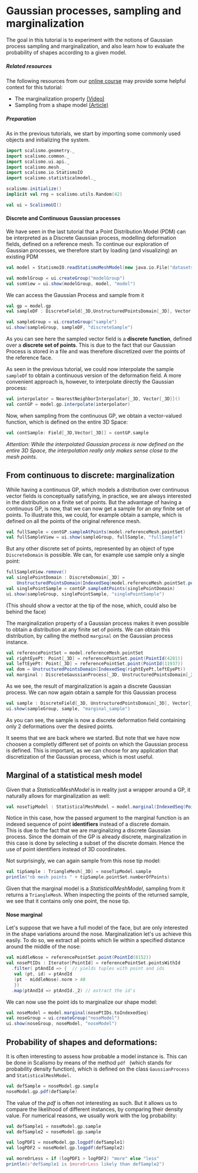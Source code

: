 # Gaussian processes, sampling and marginalization


The goal in this tutorial is to experiment with the notions of Gaussian process sampling and marginalization,
and also learn how to evaluate the probability of shapes according to a given model.


##### Related resources

The following resources from our [online course](https://www.futurelearn.com/courses/statistical-shape-modelling) may provide
some helpful context for this tutorial:

- The marginalization property [(Video)](https://www.futurelearn.com/courses/statistical-shape-modelling/3/steps/250339)
- Sampling from a shape model [(Article)](https://www.futurelearn.com/courses/statistical-shape-modelling/3/steps/250340)


##### Preparation

As in the previous tutorials, we start by importing some commonly used objects and initializing the system.

```scala
import scalismo.geometry._
import scalismo.common._
import scalismo.ui.api._
import scalismo.mesh._
import scalismo.io.StatismoIO
import scalismo.statisticalmodel._

scalismo.initialize()
implicit val rng = scalismo.utils.Random(42)

val ui = ScalismoUI()
```


#### Discrete and Continuous Gaussian processes

We have seen in the last tutorial that a Point Distribution Model (PDM) can be interpreted as a Discrete Gaussian process, modelling deformation fields,
defined on a reference mesh. To continue our exploration of Gaussian processes, we therefore start by loading (and visualizing) an existing PDM


```scala
val model = StatismoIO.readStatismoMeshModel(new java.io.File("datasets/bfm.h5")).get

val modelGroup = ui.createGroup("modelGroup")
val ssmView = ui.show(modelGroup, model, "model")
```

We can access the Gaussian Process and sample from it

```scala
val gp = model.gp
val sampleDF : DiscreteField[_3D,UnstructuredPointsDomain[_3D], Vector[_3D]] = model.gp.sample

val sampleGroup = ui.createGroup("sample")  
ui.show(sampleGroup, sampleDF, "discreteSample")
```

As you can see here the sampled vector field is a **discrete function**, defined over a **discrete set of points**.
This is due to the fact that our Gaussian Process is stored in a file and was therefore discretized over the points of the reference face.

As seen in the previous tutorial, we could now interpolate the sample ```sampleDf``` to obtain a continuous version of the deformation field.
A more convenient approach is, however, to interpolate directly the Gaussian process:

```scala
val interpolator = NearestNeighborInterpolator[_3D, Vector[_3D]]()
val contGP = model.gp.interpolate(interpolator)
```

Now, when sampling from the continuous GP, we obtain a vector-valued function, which is defined on the entire 3D Space:

```scala
val contSample: Field[_3D,Vector[_3D]] = contGP.sample
```

*Attention: While the interpolated Gaussian process is now defined on the entire 3D Space, the interpolation really only makes sense close to the mesh points*.


## From continuous to discrete: marginalization

While having a continuous GP, which models a distribution over continuous vector fields is conceptually satisfying, in practice, we are always interested in
the distribution on a finite set of points. But the advantage of having a continuous GP, is now, that we can now get a sample for an *any* finite set of points.
To illustrate this, we could, for example obtain a sample, which is defined on all the points of the original reference mesh.

```scala
val fullSample = contGP.sampleAtPoints(model.referenceMesh.pointSet)
val fullSampleView = ui.show(sampleGroup, fullSample, "fullSample")
```

But any other discrete set of points, represented by an object of type ```DiscreteDomain``` is possible. We can, for example
use sample only a single point:

```scala
fullSampleView.remove()
val singlePointDomain : DiscreteDomain[_3D] = 
    UnstructuredPointsDomain(IndexedSeq(model.referenceMesh.pointSet.point(PointId(8156))))
val singlePointSample = contGP.sampleAtPoints(singlePointDomain) 
ui.show(sampleGroup, singlePointSample, "singlePointSample")
```

(This should show a vector at the tip of the nose, which, could also be behind the face)

The marginalization property of a Gaussian process makes it even possible to obtain a distribution at any finite set of points. We can
obtain this distribution, by calling the method ```marginal``` on the Gaussian process instance.

```scala
val referencePointSet = model.referenceMesh.pointSet
val rightEyePt: Point[_3D] = referencePointSet.point(PointId(4281))
val leftEyePt: Point[_3D] = referencePointSet.point(PointId(11937))
val dom = UnstructuredPointsDomain(IndexedSeq(rightEyePt,leftEyePt))
val marginal : DiscreteGaussianProcess[_3D, UnstructuredPointsDomain[_3D], Vector[_3D]] = contGP.marginal(dom)
```

As we see, the result of marginalization is again a discrete Gaussian process.
We can now again obtain a sample for this Gaussian process

```scala
val sample : DiscreteField[_3D, UnstructuredPointsDomain[_3D], Vector[_3D]] = marginal.sample 
ui.show(sampleGroup, sample, "marginal_sample") 
```

As you can see, the sample is now a discrete deformation field containing only 2 deformations over the desired points.


It seems that we are back where we started. But note that we have now choosen a completly different set of points
on which the Gaussian process is defined. This is important, as we can choose for any application that discretization of the Gaussian process, which is most useful.


## Marginal of a statistical mesh model

Given that a *StatisticalMeshModel* is in reality just a wrapper around a GP, it naturally allows for marginalization as well:

```scala
val noseTipModel : StatisticalMeshModel = model.marginal(IndexedSeq(PointId(8156)))
```

Notice in this case, how the passed argument to the marginal function is an indexed sequence of point **identifiers** instead of a discrete domain.  
This is due to the fact that we are marginalizing a discrete Gaussian process.
Since the domain of the GP is already discrete, marginalization in this case is done by selecting a subset of the discrete domain. Hence the use of point identifiers instead of 3D coordinates.


Not surprisingly, we can again sample from this nose tip model:

```scala
val tipSample : TriangleMesh[_3D] = noseTipModel.sample
println("nb mesh points " + tipSample.pointSet.numberOfPoints)
```

Given that the marginal model is a *StatisticalMeshModel*, sampling from it returns a ```TriangleMesh```. When inspecting the points of the returned sample, we see that it contains only one point, the nose tip.

#### Nose marginal

Let's suppose that we have a full model of the face, but are only interested in the shape variations around the nose.
Marginalization let's us achieve this easily.
To do so, we extract all points which lie within a specified distance around the middle of the nose:

```scala
val middleNose = referencePointSet.point(PointId(8152))
val nosePtIDs : Iterator[PointId] = referencePointSet.pointsWithId
  .filter( ptAndId => {  // yields tuples with point and ids
   val (pt, id) = ptAndId
   (pt - middleNose).norm > 40
   })   
  .map(ptAndId => ptAndId._2) // extract the id's   
```

We can now use the point ids to marginalize our shape model:

```scala
val noseModel = model.marginal(nosePtIDs.toIndexedSeq)
val noseGroup = ui.createGroup("noseModel")
ui.show(noseGroup, noseModel, "noseModel")
```

## Probability of shapes and deformations:

It is often interesting to assess how probable a model instance is. This can be done in Scalismo by means of the method ```pdf ``` (which stands for probability density function),
which is defined on the class ```GaussianProcess``` and ```StatisticalMeshModel```.


```scala
val defSample = noseModel.gp.sample
noseModel.gp.pdf(defSample)
```

The value of the *pdf* is often not interesting as such. But it allows us to compare the likelihood of different instances, by comparing their density value.
For numerical reasons, we usually work with the log probability:

```scala
val defSample1 = noseModel.gp.sample
val defSample2 = noseModel.gp.sample

val logPDF1 = noseModel.gp.logpdf(defSample1)
val logPDF2 = noseModel.gp.logpdf(defSample2)

val moreOrLess = if (logPDF1 > logPDF2) "more" else "less"
println(s"defSample1 is $moreOrLess likely than defSample2")
```

